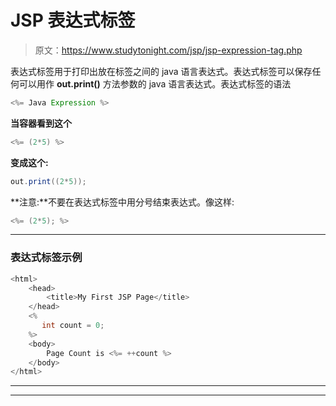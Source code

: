 # JSP 表达式标签

> 原文：<https://www.studytonight.com/jsp/jsp-expression-tag.php>

表达式标签用于打印出放在标签之间的 java 语言表达式。表达式标签可以保存任何可以用作 **out.print()** 方法参数的 java 语言表达式。表达式标签的语法

```java
<%= Java Expression %> 
```

**当容器看到这个**

```java
<%= (2*5) %> 
```

**变成这个:**

```java
out.print((2*5)); 
```

**注意:**不要在表达式标签中用分号结束表达式。像这样:

```java
<%= (2*5); %> 
```

* * *

### 表达式标签示例

```java
<html>
    <head>
        <title>My First JSP Page</title>
    </head>
   	<%
       int count = 0;
   	%>
  	<body>
        Page Count is <%= ++count %>   
  	</body>
</html> 
```

* * *

* * *
